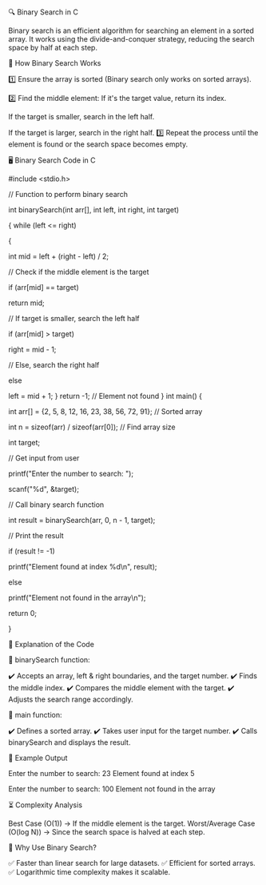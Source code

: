 🔍 Binary Search in C 

Binary search is an efficient algorithm for searching an element in a sorted array.
It works using the divide-and-conquer strategy, reducing the search space by half at each step.


📌 How Binary Search Works

1️⃣ Ensure the array is sorted (Binary search only works on sorted arrays).

2️⃣ Find the middle element:
If it's the target value, return its index.

If the target is smaller, search in the left half.

If the target is larger, search in the right half.
3️⃣ Repeat the process until the element is found or the search space becomes empty.


🖥️ Binary Search Code in C


#include <stdio.h>

// Function to perform binary search

int binarySearch(int arr[], int left, int right, int target)
 
{
while (left <= right)

{

int mid = left + (right - left) / 2;

// Check if the middle element is the target

if (arr[mid] == target)

return mid;

// If target is smaller, search the left half

if (arr[mid] > target)

right = mid - 1;

// Else, search the right half

else

left = mid + 1;
}
return -1; // Element not found
}
int main() 
{

int arr[] = {2, 5, 8, 12, 16, 23, 38, 56, 72, 91}; // Sorted array

int n = sizeof(arr) / sizeof(arr[0]); // Find array size

int target;

// Get input from user

printf("Enter the number to search: ");

scanf("%d", &target);

// Call binary search function

int result = binarySearch(arr, 0, n - 1, target);

// Print the result

if (result != -1)

printf("Element found at index %d\n", result);

else

printf("Element not found in the array\n");

return 0;

}




📖 Explanation of the Code

🔹 binarySearch function:

✔️ Accepts an array, left & right boundaries, and the target number.
✔️ Finds the middle index.
✔️ Compares the middle element with the target.
✔️ Adjusts the search range accordingly.

🔹 main function:

✔️ Defines a sorted array.
✔️ Takes user input for the target number.
✔️ Calls binarySearch and displays the result.



📝 Example Output

Enter the number to search: 23
Element found at index 5

Enter the number to search: 100
Element not found in the array




⏳ Complexity Analysis

Best Case (O(1)) → If the middle element is the target.
Worst/Average Case (O(log N)) → Since the search space is halved at each step.



🎯 Why Use Binary Search?

✅ Faster than linear search for large datasets.
✅ Efficient for sorted arrays.
✅ Logarithmic time complexity makes it scalable.
















